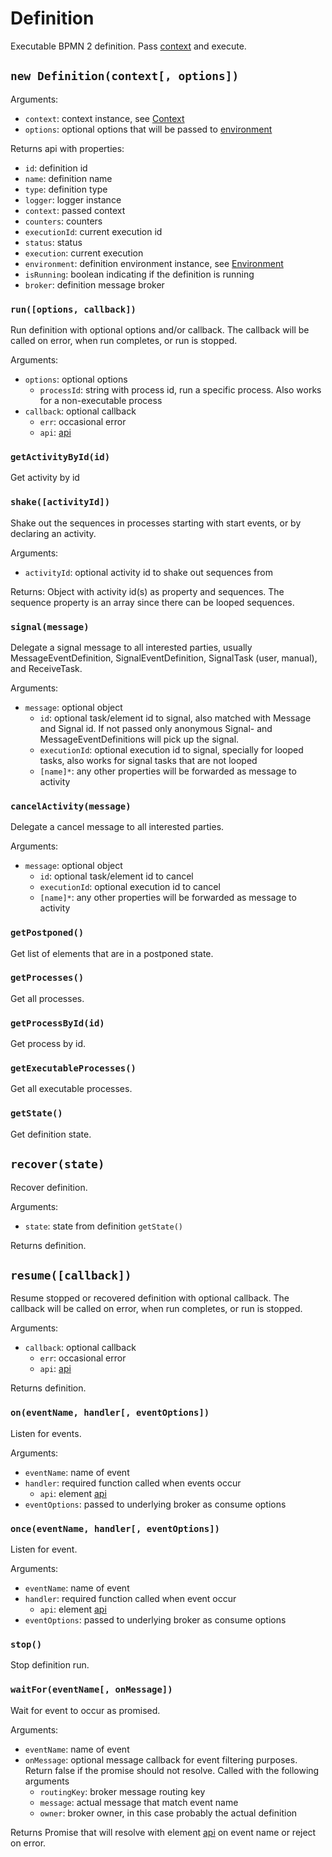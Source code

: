 Definition
==========

Executable BPMN 2 definition. Pass [context](/docs/Context.md) and execute.

## `new Definition(context[, options])`

Arguments:
- `context`: context instance, see [Context](/docs/Context.md)
- `options`: optional options that will be passed to [environment](/docs/Environment.md)

Returns api with properties:
- `id`: definition id
- `name`: definition name
- `type`: definition type
- `logger`: logger instance
- `context`: passed context
- `counters`: counters
- `executionId`: current execution id
- `status`: status
- `execution`: current execution
- `environment`: definition environment instance, see [Environment](/docs/Environment.md)
- `isRunning`: boolean indicating if the definition is running
- `broker`: definition message broker

### `run([options, callback])`

Run definition with optional options and/or callback. The callback will be called on error, when run completes, or run is stopped.

Arguments:
- `options`: optional options
  - `processId`: string with process id, run a specific process. Also works for a non-executable process
- `callback`: optional callback
  - `err`: occasional error
  - `api`: [api](/docs/SharedApi.md)

### `getActivityById(id)`

Get activity by id

### `shake([activityId])`

Shake out the sequences in processes starting with start events, or by declaring an activity.

Arguments:
- `activityId`: optional activity id to shake out sequences from

Returns:
Object with activity id(s) as property and sequences. The sequence property is an array since there can be looped sequences.

### `signal(message)`

Delegate a signal message to all interested parties, usually MessageEventDefinition, SignalEventDefinition, SignalTask (user, manual), and ReceiveTask.

Arguments:
- `message`: optional object
  - `id`: optional task/element id to signal, also matched with Message and Signal id. If not passed only anonymous Signal- and MessageEventDefinitions will pick up the signal.
  - `executionId`: optional execution id to signal, specially for looped tasks, also works for signal tasks that are not looped
  - `[name]*`: any other properties will be forwarded as message to activity

### `cancelActivity(message)`

Delegate a cancel message to all interested parties.

Arguments:
- `message`: optional object
  - `id`: optional task/element id to cancel
  - `executionId`: optional execution id to cancel
  - `[name]*`: any other properties will be forwarded as message to activity

### `getPostponed()`

Get list of elements that are in a postponed state.

### `getProcesses()`

Get all processes.

### `getProcessById(id)`

Get process by id.

### `getExecutableProcesses()`

Get all executable processes.

### `getState()`

Get definition state.

## `recover(state)`

Recover definition.

Arguments:
- `state`: state from definition `getState()`

Returns definition.

## `resume([callback])`

Resume stopped or recovered definition with optional callback. The callback will be called on error, when run completes, or run is stopped.

Arguments:
- `callback`: optional callback
  - `err`: occasional error
  - `api`: [api](/docs/SharedApi.md)

Returns definition.

### `on(eventName, handler[, eventOptions])`

Listen for events.

Arguments:
- `eventName`: name of event
- `handler`: required function called when events occur
  - `api`: element [api](/docs/SharedApi.md)
- `eventOptions`: passed to underlying broker as consume options

### `once(eventName, handler[, eventOptions])`

Listen for event.

Arguments:
- `eventName`: name of event
- `handler`: required function called when event occur
  - `api`: element [api](/docs/SharedApi.md)
- `eventOptions`: passed to underlying broker as consume options

### `stop()`

Stop definition run.

### `waitFor(eventName[, onMessage])`

Wait for event to occur as promised.

Arguments:
- `eventName`: name of event
- `onMessage`: optional message callback for event filtering purposes. Return false if the promise should not resolve. Called with the following arguments
  - `routingKey`: broker message routing key
  - `message`: actual message that match event name
  - `owner`: broker owner, in this case probably the actual definition

Returns Promise that will resolve with element [api](/docs/SharedApi.md) on event name or reject on error.

